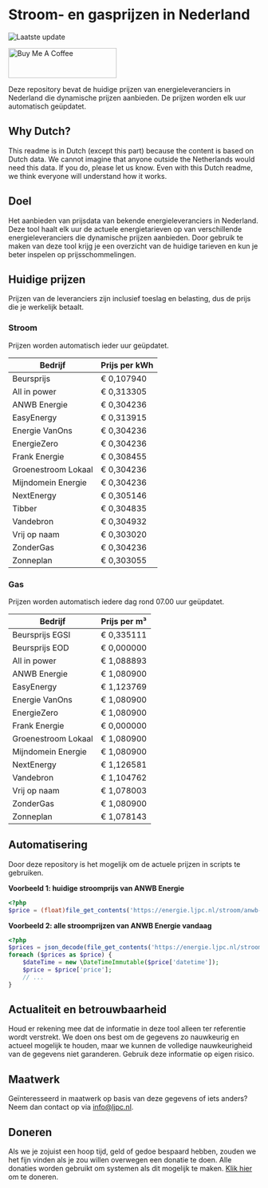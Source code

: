 # Stroom- en gasprijzen in Nederland

![Laatste update](https://img.shields.io/badge/laatste%20update-2023--08--28%2023%3A00%20CET-brightgreen)

<a href="https://www.buymeacoffee.com/Lars-" target="_blank"><img src="https://cdn.buymeacoffee.com/buttons/v2/default-orange.png" alt="Buy Me A Coffee" height="60" style="height: 60px !important;width: 217px !important;" ></a>

Deze repository bevat de huidige prijzen van energieleveranciers in Nederland die dynamische prijzen aanbieden. De prijzen worden elk uur automatisch geüpdatet.

## Why Dutch?

This readme is in Dutch (except this part) because the content is based on Dutch data. We cannot imagine that anyone outside the Netherlands would need this data. If you do, please let us know. Even with this Dutch readme, we think
everyone will understand how it works.

## Doel

Het aanbieden van prijsdata van bekende energieleveranciers in Nederland. Deze tool haalt elk uur de actuele energietarieven op van verschillende energieleveranciers die dynamische prijzen aanbieden. Door gebruik te maken van deze tool
krijg je een overzicht van de huidige tarieven en kun je beter inspelen op prijsschommelingen.

## Huidige prijzen

Prijzen van de leveranciers zijn inclusief toeslag en belasting, dus de prijs die je werkelijk betaalt.

### Stroom

Prijzen worden automatisch ieder uur geüpdatet.

 Bedrijf | Prijs per kWh 
---------|---------------
Beursprijs | € 0,107940
All in power | € 0,313305
ANWB Energie | € 0,304236
EasyEnergy | € 0,313915
Energie VanOns | € 0,304236
EnergieZero | € 0,304236
Frank Energie | € 0,308455
Groenestroom Lokaal | € 0,304236
Mijndomein Energie | € 0,304236
NextEnergy | € 0,305146
Tibber | € 0,304835
Vandebron | € 0,304932
Vrij op naam | € 0,303020
ZonderGas | € 0,304236
Zonneplan | € 0,303055


### Gas

Prijzen worden automatisch iedere dag rond 07.00 uur geüpdatet.

 Bedrijf | Prijs per m³ 
---------|--------------
Beursprijs EGSI | € 0,335111
Beursprijs EOD | € 0,000000
All in power | € 1,088893
ANWB Energie | € 1,080900
EasyEnergy | € 1,123769
Energie VanOns | € 1,080900
EnergieZero | € 1,080900
Frank Energie | € 0,000000
Groenestroom Lokaal | € 1,080900
Mijndomein Energie | € 1,080900
NextEnergy | € 1,126581
Vandebron | € 1,104762
Vrij op naam | € 1,078003
ZonderGas | € 1,080900
Zonneplan | € 1,078143


## Automatisering

Door deze repository is het mogelijk om de actuele prijzen in scripts te gebruiken.

**Voorbeeld 1: huidige stroomprijs van ANWB Energie**

```php
<?php
$price = (float)file_get_contents('https://energie.ljpc.nl/stroom/anwb-energie-nu.txt');

```

**Voorbeeld 2: alle stroomprijzen van ANWB Energie vandaag**

```php
<?php
$prices = json_decode(file_get_contents('https://energie.ljpc.nl/stroom/all-in-power-vandaag.json'),true);
foreach ($prices as $price) {
    $dateTime = new \DateTimeImmutable($price['datetime']);
    $price = $price['price'];
    // ...
}
```

## Actualiteit en betrouwbaarheid

Houd er rekening mee dat de informatie in deze tool alleen ter referentie wordt verstrekt. We doen ons best om de gegevens zo nauwkeurig en actueel mogelijk te houden, maar we kunnen de volledige nauwkeurigheid van de gegevens niet
garanderen. Gebruik deze informatie op eigen risico.

## Maatwerk

Geïnteresseerd in maatwerk op basis van deze gegevens of iets anders? Neem dan contact op
via [info@ljpc.nl](mailto:info@ljpc.nl?subject=Energie%20prijzen).

## Doneren

Als we je zojuist een hoop tijd, geld of gedoe bespaard hebben, zouden we het fijn vinden als je zou willen overwegen een
donatie te doen. Alle donaties worden gebruikt om systemen als dit mogelijk te
maken. [Klik hier](https://www.buymeacoffee.com/Lars-) om te doneren.
